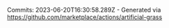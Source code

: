 Commits: 2023-06-20T16:30:58.289Z - Generated via https://github.com/marketplace/actions/artificial-grass
<br>
